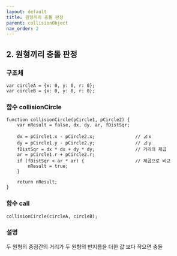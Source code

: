 ```yaml
---
layout: default
title: 원형끼리 충돌 판정
parent: collisionObject
nav_order: 2
---
```


## 2. 원형끼리 충돌 판정

### 구조체
```
var circleA = {x: 0, y: 0, r: 0};
var circleB = {x: 0, y: 0, r: 0};
```

### 함수 collisionCircle
```
function collisionCircle(pCircle1, pCircle2) {
	var nResult = false, dx, dy, ar, fDistSqr;

    dx = pCircle1.x - pCircle2.x;				// ⊿ｘ
	dy = pCircle1.y - pCircle2.y;				// ⊿ｙ
	fDistSqr = dx * dx + dy * dy;				// 거리의 제곱 
	ar = pCircle1.r + pCircle2.r;
	if (fDistSqr < ar * ar) {					// 제곱으로 비교 
		nResult = true;
	}
    
	return nResult;
}
```

### 함수 call
```
collisionCircle(circleA, circleB);
```

### 설명
두 원형의 중점간의 거리가 두 원형의 반지름을 더한 값 보다 작으면 충돌